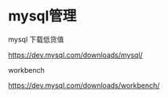 # mysql管理

mysql 下载低货值

https://dev.mysql.com/downloads/mysql/

workbench

https://dev.mysql.com/downloads/workbench/